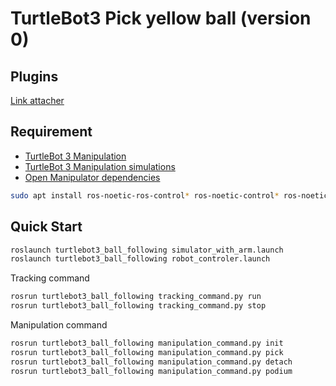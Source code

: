 # TurtleBot3 Pick yellow ball (version 0)

## Plugins

[Link attacher](https://github.com/pal-robotics/gazebo_ros_link_attacher)

## Requirement 
- [TurtleBot 3 Manipulation](https://github.com/ROBOTIS-GIT/turtlebot3_manipulation)
- [TurtleBot 3 Manipulation simulations](https://github.com/ROBOTIS-GIT/turtlebot3_manipulation_simulations)
- [Open Manipulator dependencies](https://github.com/ROBOTIS-GIT/open_manipulator_dependencies)

```bash
sudo apt install ros-noetic-ros-control* ros-noetic-control* ros-noetic-moveit*
```
## Quick Start

```bash
roslaunch turtlebot3_ball_following simulator_with_arm.launch
roslaunch turtlebot3_ball_following robot_controler.launch
```

Tracking command
```bash
rosrun turtlebot3_ball_following tracking_command.py run
rosrun turtlebot3_ball_following tracking_command.py stop
```

Manipulation command 
```bash
rosrun turtlebot3_ball_following manipulation_command.py init
rosrun turtlebot3_ball_following manipulation_command.py pick
rosrun turtlebot3_ball_following manipulation_command.py detach
rosrun turtlebot3_ball_following manipulation_command.py podium
```